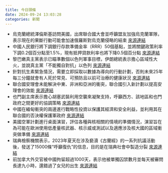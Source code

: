 ```yaml
---
title: 今日頭條
date: 2024-09-24 13:03:28
categories: 新聞            
---
```

- 烏克蘭總統澤倫斯基訪問美國，出席聯合國大會並呼籲盟友加強烏克蘭軍隊，表示現在的果斷行動可能會加速俄羅斯對烏克蘭侵略的結束 [來源連結](https://www.theguardian.com/world/2024/sep/24/ukraine-war-briefing-war-with-russia-closer-to-the-end-than-many-believe-zelenskyy-says)
- 中國人民銀行將下調銀行存款準備金率（RRR）50個基點，並將關鍵政策利率下調0.2個百分點至1.5%，現有抵押貸款利率也將下降0.5個百分點 [來源連結](https://www.theguardian.com/world/2024/sep/24/china-economy-stimulus-package-measures-yuan-pbc)
- 黎巴嫩真主黨表示已瞄準數個以色列軍事目標，伊朗總統表示擔心區域性大火，並說真主黨「不能獨自對抗」以色列 [來源連結](https://www.theguardian.com/world/2024/sep/24/israel-lebanon-hezbollah-iran-united-nations)
- 針對抗生素緊急情況，需要立即採取以數據為導向的行動計劃，否則未來25年每三分鐘就會有人死於常見、可預防且以前可治療的健康狀況 [來源連結](https://www.theguardian.com/global-development/2024/sep/24/the-world-is-facing-an-antibiotic-emergency-a-data-led-plan-of-action-is-needed-now)
- 聯合國安理會未能解決中東、非洲和亞洲的衝突，聯合國引入新計劃以提高安理會的效能 [來源連結](https://www.theguardian.com/world/2024/sep/24/israel-lebanon-un-general-assembly-united-nations)
- 也門副主席表示擔心胡塞武裝利用空襲來凝聚支持，呼籲西方、該地區和也門政府之間更好的協調策略 [來源連結](https://www.theguardian.com/world/2024/sep/24/us-uk-airstrikes-not-hurt-houthi-military-capability-yemen)
- 中國在緬甸衝突的兩邊進行戰略性投資以保護其經濟和安全利益，並利用其在聯合國的否決權保護軍政府 [來源連結](https://asiatimes.com/2024/09/outplaying-china-key-to-defeating-myanmars-junta/)
- 美國空軍計劃進行桌面演習，評估各種與核相關的情境的準備情況，演習旨在為可能在歐洲使用低產量核武器、核示威或測試以及適應涉及核大國的區域衝突做準備 [來源連結](https://asiatimes.com/2024/09/us-air-force-prepping-for-a-nuclear-showdown-over-taiwan/)
- 瑞典檢察機關表示，2023年夏天在涉及褻瀆《古蘭經》的一系列抗議活動後，發送了15000條“呼籲復仇”的信息，目的是在瑞典社會中製造分裂 [來源連結](https://www.theguardian.com/world/2024/sep/24/sweden-accuses-iran-over-revenge-messages-after-2023-quran-burnings)
- 前加拿大外交官被中國拘留超過1000天，表示他被單獨囚禁數月並每天被審問長達九小時，還錯過了女兒的出生 [來源連結](https://www.theguardian.com/world/2024/sep/24/michael-kovrig-canadian-china-detention-torture)



